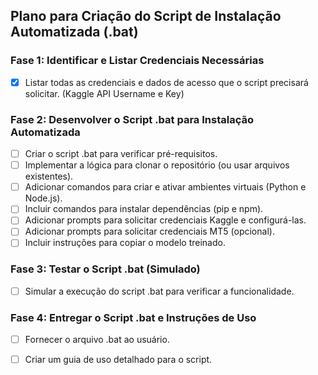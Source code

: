 ## Plano para Criação do Script de Instalação Automatizada (.bat)

### Fase 1: Identificar e Listar Credenciais Necessárias
- [x] Listar todas as credenciais e dados de acesso que o script precisará solicitar. (Kaggle API Username e Key)

### Fase 2: Desenvolver o Script .bat para Instalação Automatizada
- [ ] Criar o script .bat para verificar pré-requisitos.
- [ ] Implementar a lógica para clonar o repositório (ou usar arquivos existentes).
- [ ] Adicionar comandos para criar e ativar ambientes virtuais (Python e Node.js).
- [ ] Incluir comandos para instalar dependências (pip e npm).
- [ ] Adicionar prompts para solicitar credenciais Kaggle e configurá-las.
- [ ] Adicionar prompts para solicitar credenciais MT5 (opcional).
- [ ] Incluir instruções para copiar o modelo treinado.

### Fase 3: Testar o Script .bat (Simulado)
- [ ] Simular a execução do script .bat para verificar a funcionalidade.

### Fase 4: Entregar o Script .bat e Instruções de Uso
- [ ] Fornecer o arquivo .bat ao usuário.
- [ ] Criar um guia de uso detalhado para o script.

